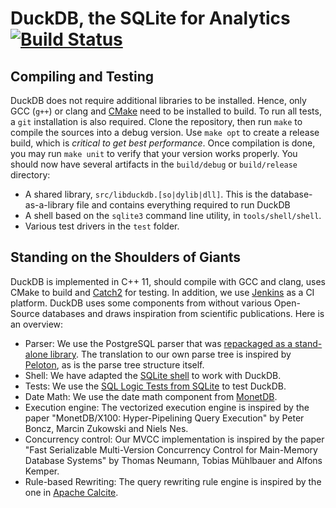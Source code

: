 # DuckDB, the SQLite for Analytics    [![Build Status](http://jenkins.u0d.de/buildStatus/icon?job=duckdb)](http://jenkins.u0d.de/job/duckdb)

## Compiling and Testing
DuckDB does not require additional libraries to be installed. Hence, only GCC (`g++`) or clang and [CMake](https://cmake.org) need to be installed to build. To run all tests, a `git` installation is also required. 
Clone the repository, then run `make` to compile the sources into a debug version. Use `make opt` to create a release build, which is *critical to get best performance*. Once compilation is done, you may run `make unit` to verify that your version works properly. You should now have several artifacts in the `build/debug` or `build/release` directory:
* A shared library, `src/libduckdb.[so|dylib|dll]`. This is the database-as-a-library file and contains everything required to run DuckDB
* A shell based on the `sqlite3` command line utility, in `tools/shell/shell`. 
* Various test drivers in the `test` folder.

## Standing on the Shoulders of Giants
DuckDB is implemented in C++ 11, should compile with GCC and clang, uses CMake to build and [Catch2](https://github.com/catchorg/Catch2) for testing. In addition, we use [Jenkins](https://jenkins.io) as a CI platform. DuckDB uses some components from without various Open-Source databases and draws inspiration from scientific publications. Here is an overview:

* Parser: We use the PostgreSQL parser that was [repackaged as a stand-alone library](https://github.com/lfittl/libpg_query). The translation to our own parse tree is inspired by [Peloton](https://pelotondb.io), as is the parse tree structure itself.
* Shell: We have adapted the [SQLite shell](https://sqlite.org/cli.html) to work with DuckDB.
* Tests: We use the [SQL Logic Tests from SQLite](https://www.sqlite.org/sqllogictest/doc/trunk/about.wiki) to test DuckDB.
* Date Math: We use the date math component from [MonetDB](https://www.monetdb.org).
* Execution engine: The vectorized execution engine is inspired by the paper "MonetDB/X100: Hyper-Pipelining Query Execution" by Peter Boncz, Marcin Zukowski and Niels Nes.
* Concurrency control: Our MVCC implementation is inspired by the paper "Fast Serializable Multi-Version Concurrency Control for Main-Memory Database Systems" by Thomas Neumann, Tobias Mühlbauer and Alfons Kemper.
* Rule-based Rewriting: The query rewriting rule engine is inspired by the one in [Apache Calcite](https://calcite.apache.org).
